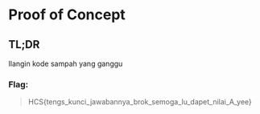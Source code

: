 # Proof of Concept

## TL;DR

Ilangin kode sampah yang ganggu

### Flag: 
> HCS{tengs_kunci_jawabannya_brok_semoga_lu_dapet_nilai_A_yee}
